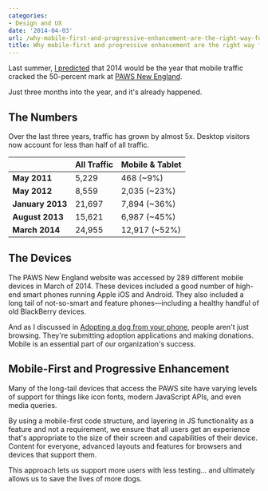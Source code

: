 ```yaml
---
categories:
- Design and UX
date: '2014-04-03'
url: /why-mobile-first-and-progressive-enhancement-are-the-right-way-forward/
title: Why mobile-first and progressive enhancement are the right way forward
---
```


Last summer, <a href="https://gomakethings.com/adopting-a-dog-from-your-phone/">I predicted</a> that 2014 would be the year that mobile traffic cracked the 50-percent mark at <a href="http://www.pawsnewengland.com/">PAWS New England</a>.

Just three months into the year, and it's already happened.

<!--more-->

<h2>The Numbers</h2>

Over the last three years, traffic has grown by almost 5x. Desktop visitors now account for less than half of all traffic.

<table>
    <thead>
        <tr>
            <th></th>
            <th>All Traffic</th>
            <th>Mobile &amp; Tablet</th>
        </tr>
    </thead>
    <tbody>
        <tr>
            <td><strong>May 2011</strong></td>
            <td>5,229</td>
            <td>468 (~9%)</td>
        </tr>
        <tr>
            <td><strong>May 2012</strong></td>
            <td>8,559</td>
            <td>2,035 (~23%)</td>
        </tr>
        <tr>
            <td><strong>January 2013</strong></td>
            <td>21,697</td>
            <td>7,894 (~36%)</td>
        </tr>
        <tr>
            <td><strong>August 2013</strong></td>
            <td>15,621</td>
            <td>6,987 (~45%)</td>
        </tr>
        <tr>
            <td><strong>March 2014</strong></td>
            <td>24,955</td>
            <td>12,917 (~52%)</td>
        </tr>
    </tbody>
</table>

<h2>The Devices</h2>

The PAWS New England website was accessed by 289 different mobile devices in March of 2014. These devices included a good number of high-end smart phones running Apple iOS and Android. They also included a long tail of not-so-smart and feature phones&mdash;including a healthy handful of old BlackBerry devices.

And as I discussed in <a href="https://gomakethings.com/adopting-a-dog-from-your-phone/">Adopting a dog from your phone</a>, people aren't just browsing. They're submitting adoption applications and making donations. Mobile is an essential part of our organization's success.

<h2>Mobile-First and Progressive Enhancement</h2>

Many of the long-tail devices that access the PAWS site have varying levels of support for things like icon fonts, modern JavaScript APIs, and even media queries.

By using a mobile-first code structure, and layering in JS functionality as a feature and not a requirement, we ensure that all users get an experience that's appropriate to the size of their screen and capabilities of their device. Content for everyone, advanced layouts and features for browsers and devices that support them.

This approach lets us support more users with less testing... and ultimately allows us to save the lives of more dogs.